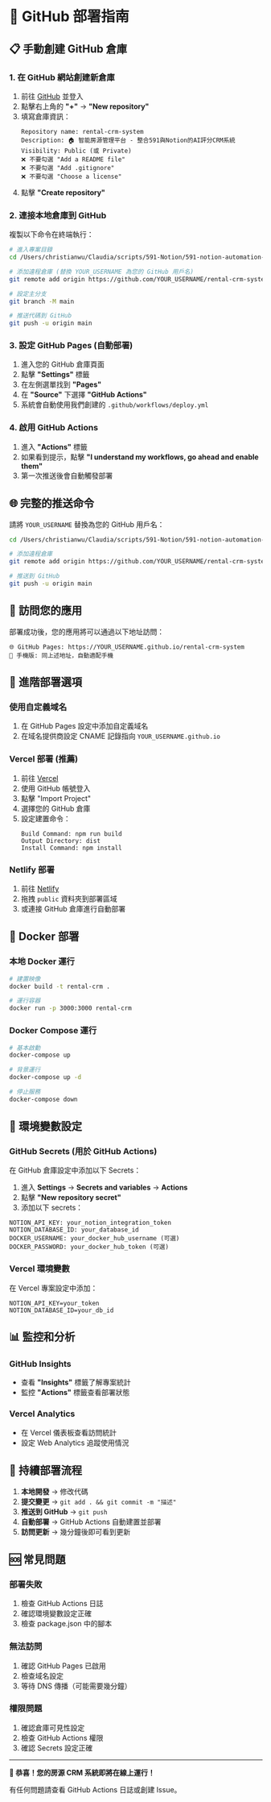 # 🚀 GitHub 部署指南

## 📋 手動創建 GitHub 倉庫

### 1. 在 GitHub 網站創建新倉庫

1. 前往 [GitHub](https://github.com) 並登入
2. 點擊右上角的 **"+"** → **"New repository"**
3. 填寫倉庫資訊：
   ```
   Repository name: rental-crm-system
   Description: 🏠 智能房源管理平台 - 整合591與Notion的AI評分CRM系統
   Visibility: Public (或 Private)
   ❌ 不要勾選 "Add a README file"
   ❌ 不要勾選 "Add .gitignore"  
   ❌ 不要勾選 "Choose a license"
   ```
4. 點擊 **"Create repository"**

### 2. 連接本地倉庫到 GitHub

複製以下命令在終端執行：

```bash
# 進入專案目錄
cd /Users/christianwu/Claudia/scripts/591-Notion/591-notion-automation-Augment

# 添加遠程倉庫 (替換 YOUR_USERNAME 為您的 GitHub 用戶名)
git remote add origin https://github.com/YOUR_USERNAME/rental-crm-system.git

# 設定主分支
git branch -M main

# 推送代碼到 GitHub
git push -u origin main
```

### 3. 設定 GitHub Pages (自動部署)

1. 進入您的 GitHub 倉庫頁面
2. 點擊 **"Settings"** 標籤
3. 在左側選單找到 **"Pages"**
4. 在 **"Source"** 下選擇 **"GitHub Actions"**
5. 系統會自動使用我們創建的 `.github/workflows/deploy.yml`

### 4. 啟用 GitHub Actions

1. 進入 **"Actions"** 標籤
2. 如果看到提示，點擊 **"I understand my workflows, go ahead and enable them"**
3. 第一次推送後會自動觸發部署

## 🌐 完整的推送命令

請將 `YOUR_USERNAME` 替換為您的 GitHub 用戶名：

```bash
cd /Users/christianwu/Claudia/scripts/591-Notion/591-notion-automation-Augment

# 添加遠程倉庫
git remote add origin https://github.com/YOUR_USERNAME/rental-crm-system.git

# 推送到 GitHub
git push -u origin main
```

## 📱 訪問您的應用

部署成功後，您的應用將可以通過以下地址訪問：

```
🌐 GitHub Pages: https://YOUR_USERNAME.github.io/rental-crm-system
📱 手機版: 同上述地址，自動適配手機
```

## 🔧 進階部署選項

### 使用自定義域名

1. 在 GitHub Pages 設定中添加自定義域名
2. 在域名提供商設定 CNAME 記錄指向 `YOUR_USERNAME.github.io`

### Vercel 部署 (推薦)

1. 前往 [Vercel](https://vercel.com)
2. 使用 GitHub 帳號登入
3. 點擊 "Import Project"
4. 選擇您的 GitHub 倉庫
5. 設定建置命令：
   ```
   Build Command: npm run build
   Output Directory: dist
   Install Command: npm install
   ```

### Netlify 部署

1. 前往 [Netlify](https://netlify.com)
2. 拖拽 `public` 資料夾到部署區域
3. 或連接 GitHub 倉庫進行自動部署

## 🐳 Docker 部署

### 本地 Docker 運行

```bash
# 建置映像
docker build -t rental-crm .

# 運行容器
docker run -p 3000:3000 rental-crm
```

### Docker Compose 運行

```bash
# 基本啟動
docker-compose up

# 背景運行
docker-compose up -d

# 停止服務
docker-compose down
```

## 🔑 環境變數設定

### GitHub Secrets (用於 GitHub Actions)

在 GitHub 倉庫設定中添加以下 Secrets：

1. 進入 **Settings** → **Secrets and variables** → **Actions**
2. 點擊 **"New repository secret"**
3. 添加以下 secrets：

```
NOTION_API_KEY: your_notion_integration_token
NOTION_DATABASE_ID: your_database_id
DOCKER_USERNAME: your_docker_hub_username (可選)
DOCKER_PASSWORD: your_docker_hub_token (可選)
```

### Vercel 環境變數

在 Vercel 專案設定中添加：
```
NOTION_API_KEY=your_token
NOTION_DATABASE_ID=your_db_id
```

## 📊 監控和分析

### GitHub Insights

- 查看 **"Insights"** 標籤了解專案統計
- 監控 **"Actions"** 標籤查看部署狀態

### Vercel Analytics

- 在 Vercel 儀表板查看訪問統計
- 設定 Web Analytics 追蹤使用情況

## 🔄 持續部署流程

1. **本地開發** → 修改代碼
2. **提交變更** → `git add . && git commit -m "描述"`
3. **推送到 GitHub** → `git push`
4. **自動部署** → GitHub Actions 自動建置並部署
5. **訪問更新** → 幾分鐘後即可看到更新

## 🆘 常見問題

### 部署失敗

1. 檢查 GitHub Actions 日誌
2. 確認環境變數設定正確
3. 檢查 package.json 中的腳本

### 無法訪問

1. 確認 GitHub Pages 已啟用
2. 檢查域名設定
3. 等待 DNS 傳播（可能需要幾分鐘）

### 權限問題

1. 確認倉庫可見性設定
2. 檢查 GitHub Actions 權限
3. 確認 Secrets 設定正確

---

**🎉 恭喜！您的房源 CRM 系統即將在線上運行！**

有任何問題請查看 GitHub Actions 日誌或創建 Issue。